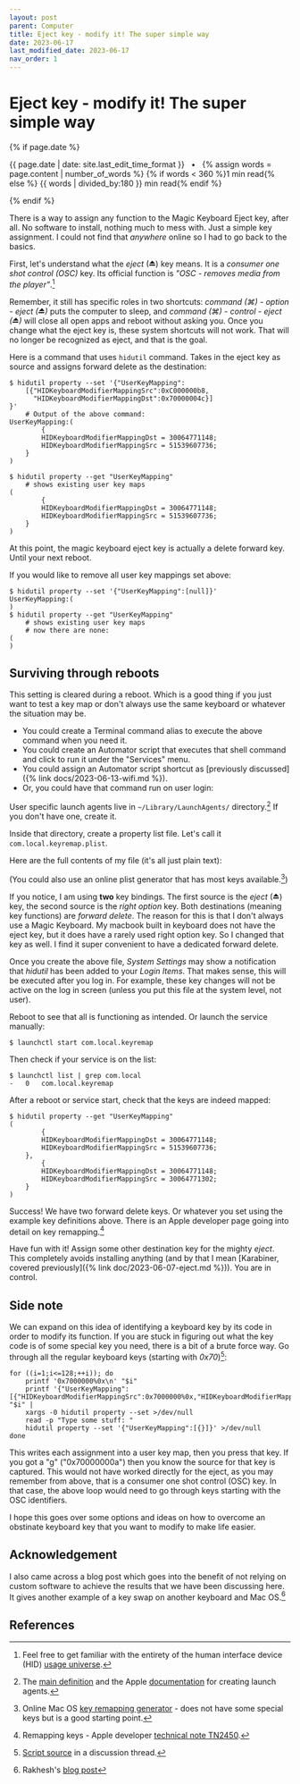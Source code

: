 ```yaml
---
layout: post
parent: Computer
title: Eject key - modify it! The super simple way
date: 2023-06-17
last_modified_date: 2023-06-17
nav_order: 1
---
```


# Eject key - modify it! The super simple way

{% if page.date %}
 <p class="text-small text-grey-dk-000 mb-0 mr-2">
   <span class="d-inline-block">{{ page.date | date: site.last_edit_time_format }} &nbsp; &bull; &nbsp;
     {% assign words = page.content | number_of_words %}
     {% if words < 360 %}1 min read{% else %}
     {{ words | divided_by:180 }} min read{% endif %}
   </span>
 </p>
{% endif %}
       
There is a way to assign any function to the Magic Keyboard Eject key, after all. No software to install, nothing much to mess with. Just a simple key assignment. I could not find that _anywhere_ online so I had to go back to the basics.

First, let's understand what the _eject_ (⏏) key means. It is a _consumer one shot control (OSC)_ key. Its official function is _"OSC - removes media from the player"_.[^1]

Remember, it still has specific roles in two shortcuts: _command (⌘) - option - eject (⏏)_ puts the computer to sleep, and _command (⌘) - control - eject (⏏)_ will close all open apps and reboot without asking you. Once you change what the eject key is, these system shortcuts will not work. That will no longer be recognized as eject, and that is the goal.

Here is a command that uses `hidutil` command. Takes in the eject key as source and assigns forward delete as the destination:

```
$ hidutil property --set '{"UserKeyMapping":
    [{"HIDKeyboardModifierMappingSrc":0xC000000b8,
      "HIDKeyboardModifierMappingDst":0x70000004c}]
}'
    # Output of the above command:
UserKeyMapping:(
        {
        HIDKeyboardModifierMappingDst = 30064771148;
        HIDKeyboardModifierMappingSrc = 51539607736;
    }
)
```
```
$ hidutil property --get "UserKeyMapping"
    # shows existing user key maps
(
        {
        HIDKeyboardModifierMappingDst = 30064771148;
        HIDKeyboardModifierMappingSrc = 51539607736;
    }
)
```

At this point, the magic keyboard eject key is actually a delete forward key. Until your next reboot.

If you would like to remove all user key mappings set above:
```
$ hidutil property --set '{"UserKeyMapping":[null]}'
UserKeyMapping:(
)
$ hidutil property --get "UserKeyMapping"
    # shows existing user key maps
    # now there are none:
(
)
```

## Surviving through reboots

This setting is cleared during a reboot. Which is a good thing if you just want to test a key map or don't always use the same keyboard or whatever the situation may be. 

- You could create a Terminal command alias to execute the above command when you need it.
- You could create an Automator script that executes that shell command and click to run it under the "Services" menu.
- You could assign an Automator script shortcut as [previously discussed]({% link docs/2023-06-13-wifi.md %}).
- Or, you could have that command run on user login:

User specific launch agents live in `~/Library/LaunchAgents/` directory.[^2] If you don't have one, create it.

Inside that directory, create a property list file. Let's call it `com.local.keyremap.plist`.

Here are the full contents of my file (it's all just plain text):

<script src="https://gist.github.com/verityj/f54e1467859596ef36a87e14cdce54b6.js"></script>


(You could also use an online plist generator that has most keys available.[^3])

If you notice, I am using **two** key bindings. The first source is the _eject_ (⏏) key, the second source is the _right option_ key. Both destinations (meaning key functions) are _forward delete_. The reason for this is that I don't always use a Magic Keyboard. My macbook built in keyboard does not have the eject key, but it does have a rarely used right option key. So I changed that key as well. I find it super convenient to have a dedicated forward delete.

Once you create the above file, _System Settings_ may show a notification that _hidutil_ has been added to your _Login Items_. That makes sense, this will be executed after you log in. For example, these key changes will not be active on the log in screen (unless you put this file at the system level, not user).

Reboot to see that all is functioning as intended. Or launch the service manually:

```
$ launchctl start com.local.keyremap
```

Then check if your service is on the list:

```
$ launchctl list | grep com.local
-	0	com.local.keyremap
```

After a reboot or service start, check that the keys are indeed mapped:

```
$ hidutil property --get "UserKeyMapping"
(
        {
        HIDKeyboardModifierMappingDst = 30064771148;
        HIDKeyboardModifierMappingSrc = 51539607736;
    },
        {
        HIDKeyboardModifierMappingDst = 30064771148;
        HIDKeyboardModifierMappingSrc = 30064771302;
    }
)
```

Success! We have two forward delete keys. Or whatever you set using the example key definitions above. There is an Apple developer page going into detail on key remapping.[^4]

Have fun with it! Assign some other destination key for the mighty _eject_. This completely avoids installing anything (and by that I mean [Karabiner, covered previously]({% link doc/2023-06-07-eject.md %})). You are in control.

## Side note

We can expand on this idea of identifying a keyboard key by its code in order to modify its function. If you are stuck in figuring out what the key code is of some special key you need, there is a bit of a brute force way. Go through all the regular keyboard keys (starting with _0x70_)[^5]:

```
for ((i=1;i<=128;++i)); do
    printf '0x7000000%0x\n' "$i"
    printf '{"UserKeyMapping":[{"HIDKeyboardModifierMappingSrc":0x7000000%0x,"HIDKeyboardModifierMappingDst":0x70000000a}]}' "$i" |
    xargs -0 hidutil property --set >/dev/null
    read -p "Type some stuff: "
    hidutil property --set '{"UserKeyMapping":[{}]}' >/dev/null
done
```

This writes each assignment into a user key map, then you press that key. If you got a "g" ("0x70000000a") then you know the source for that key is captured. This would not have worked directly for the eject, as you may remember from above, that is a consumer one shot control (OSC) key. In that case, the above loop would need to go through keys starting with the OSC identifiers.

I hope this goes over some options and ideas on how to overcome an obstinate keyboard key that you want to modify to make life easier.

## Acknowledgement

I also came across a blog post which goes into the benefit of not relying on custom software to achieve the results that we have been discussing here. It gives another example of a key swap on another keyboard and Mac OS.[^6]

## References

[^1]: Feel free to get familiar with the entirety of the human interface device (HID) [usage universe](https://www.usb.org/sites/default/files/documents/hut1_12v2.pdf).
[^2]: The [main definition](https://www.launchd.info) and the Apple [documentation](https://developer.apple.com/library/archive/documentation/MacOSX/Conceptual/BPSystemStartup/Chapters/CreatingLaunchdJobs.html) for creating launch agents.
[^3]: Online Mac OS [key remapping generator](https://hidutil-generator.netlify.app) - does not have some special keys but is a good starting point.
[^4]: Remapping keys - Apple developer [technical note TN2450](https://developer.apple.com/library/archive/technotes/tn2450/_index.html).
[^5]: [Script source](https://apple.stackexchange.com/a/349440) in a discussion thread.
[^6]: Rakhesh's [blog post](https://rakhesh.com/mac/using-hidutil-to-map-macos-keyboard-keys/)
